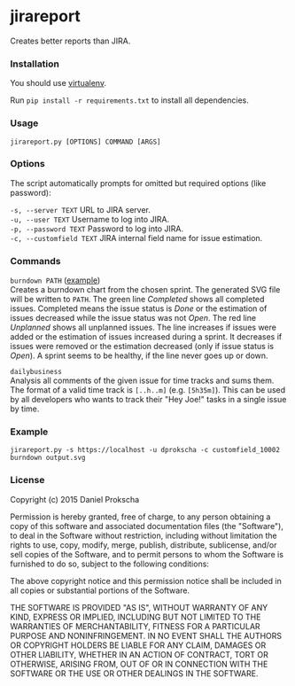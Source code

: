 # jirareport
Creates better reports than JIRA.

### Installation
You should use [virtualenv](https://github.com/pypa/virtualenv).

Run ``pip install -r requirements.txt`` to install all dependencies.

### Usage
``jirareport.py [OPTIONS] COMMAND [ARGS]``

### Options
The script automatically prompts for omitted but required options (like password):

``-s, --server TEXT`` URL to JIRA server.  
``-u, --user TEXT`` Username to log into JIRA.  
``-p, --password TEXT`` Password to log into JIRA.  
``-c, --customfield TEXT`` JIRA internal field name for issue estimation.

### Commands
``burndown PATH`` ([example](https://github.com/dprokscha/jirareport/blob/master/examples/burndown.svg))  
Creates a burndown chart from the chosen sprint. The generated SVG file will be written to ``PATH``. The green line *Completed* shows all completed issues. Completed means the issue status is *Done* or the estimation of issues decreased while the issue status was not *Open*. The red line *Unplanned* shows all unplanned issues. The line increases if issues were added or the estimation of issues increased during a sprint. It decreases if issues were removed or the estimation decreased (only if issue status is *Open*). A sprint seems to be healthy, if the line never goes up or down. 

``dailybusiness``  
Analysis all comments of the given issue for time tracks and sums them. The format of a valid time track is ``[..h..m]`` (e.g. ``[5h35m]``). This can be used by all developers who wants to track their "Hey Joe!" tasks in a single issue by time.

### Example
``jirareport.py -s https://localhost -u dprokscha -c customfield_10002 burndown output.svg``

### License
Copyright (c) 2015 Daniel Prokscha

Permission is hereby granted, free of charge, to any person obtaining a copy of this software and associated documentation files (the "Software"), to deal in the Software without restriction, including without limitation the rights to use, copy, modify, merge, publish, distribute, sublicense, and/or sell copies of the Software, and to permit persons to whom the Software is furnished to do so, subject to the following conditions:

The above copyright notice and this permission notice shall be included in all copies or substantial portions of the Software.

THE SOFTWARE IS PROVIDED "AS IS", WITHOUT WARRANTY OF ANY KIND, EXPRESS OR IMPLIED, INCLUDING BUT NOT LIMITED TO THE WARRANTIES OF MERCHANTABILITY, FITNESS FOR A PARTICULAR PURPOSE AND NONINFRINGEMENT. IN NO EVENT SHALL THE AUTHORS OR COPYRIGHT HOLDERS BE LIABLE FOR ANY CLAIM, DAMAGES OR OTHER LIABILITY, WHETHER IN AN ACTION OF CONTRACT, TORT OR OTHERWISE, ARISING FROM, OUT OF OR IN CONNECTION WITH THE SOFTWARE OR THE USE OR OTHER DEALINGS IN THE SOFTWARE.
